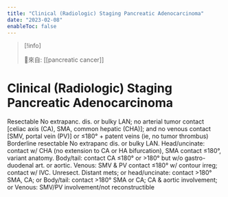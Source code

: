 ```yaml
---
title: "Clinical (Radiologic) Staging Pancreatic Adenocarcinoma"
date: "2023-02-08"
enableToc: false
---
```


> [!info] 
> 
> 🌱來自: [[pancreatic cancer]]

# Clinical (Radiologic) Staging Pancreatic Adenocarcinoma
Resectable
No extrapanc. dis. or bulky LAN; no arterial tumor contact [celiac axis (CA), SMA, common hepatic (CHA)]; and no venous contact [SMV, portal vein (PV)] or ≤180° + patent veins (ie, no tumor thrombus)
Borderline resectable
No extrapanc dis. or bulky LAN. Head/uncinate: contact w/ CHA (no extension to CA or HA bifurcation), SMA contact ≤180°, variant anatomy.
Body/tail: contact CA ≤180° or >180° but w/o gastro-duodenal art. or aortic. Venous: SMV & PV contact ≤180° w/ contour irreg; contact w/ IVC.
Unresect.
Distant mets; or head/uncinate: contact >180° SMA, CA; or
Body/tail: contact >180° SMA or CA; CA & aortic involvement; or
Venous: SMV/PV involvement/not reconstructible
